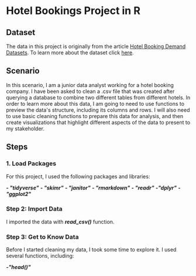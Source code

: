 # **Hotel Bookings Project in R**

## **Dataset**
The data in this project is originally from the article [Hotel Booking Demand Datasets](https://www.sciencedirect.com/science/article/pii/S2352340918315191). To learn more about the dataset click [here](https://www.kaggle.com/jessemostipak/hotel-booking-demand).

## **Scenario**

In this scenario, I am a junior data analyst working for a hotel booking company. I have been asked to clean a .csv file that was created after querying a database to combine two different tables from different hotels. In order to learn more about this data, I am going to need to use functions to preview the data's structure, including its columns and rows. I will also need to use basic cleaning functions to prepare this data for analysis, and then create visualizations that highlight different aspects of the data to present to my stakeholder.

## **Steps**

### **1. Load Packages**

For this project, I used the following packages and libraries:

**_- "tidyverse"_**
**_- "skimr"_**
**_- "janitor"_**
**_- "rmarkdown"_**
**_- "readr"_**
**_-"dplyr"_**
**_-"ggplot2"_**

### **Step 2: Import Data**

I imported the data with **_read_csv()_** function.

### Step 3: Get to Know Data

Before I started cleaning my data, I took some time to explore it. I used several functions, including:

**_-"head()"_** 






